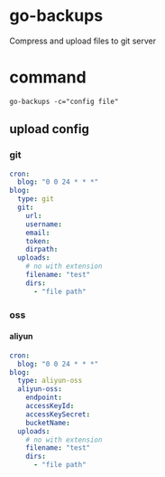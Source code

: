 # go-backups

Compress and upload files to git server

# command

`go-backups -c="config file"`

## upload config

### git

```yaml
cron:
  blog: "0 0 24 * * *"
blog:
  type: git
  git:
    url:
    username:
    email:
    token:
    dirpath:
  uploads:
    # no with extension
    filename: "test"
    dirs:
      - "file path"

```

### oss

#### aliyun

```yaml
cron:
  blog: "0 0 24 * * *"
blog:
  type: aliyun-oss
  aliyun-oss:
    endpoint:
    accessKeyId:
    accessKeySecret:
    bucketName:
  uploads:
    # no with extension
    filename: "test"
    dirs:
      - "file path"
```
